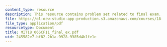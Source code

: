 ```yaml
---
content_type: resource
description: This resource contains problem set related to final exam.
file: https://ol-ocw-studio-app-production.s3.amazonaws.com/courses/18-06sc-linear-algebra-fall-2011/245582e7bf822b1a99289385d4b1fe1c_MIT18_06SCF11_final_ex.pdf
file_type: application/pdf
resourcetype: Document
title: MIT18_06SCF11_final_ex.pdf
uid: 245582e7-bf82-2b1a-9928-9385d4b1fe1c
---
```

